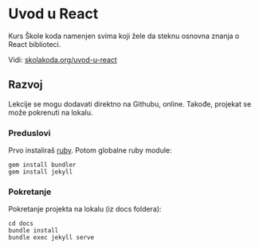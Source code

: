 # Uvod u React

Kurs Škole koda namenjen svima koji žele da steknu osnovna znanja o React biblioteci.

Vidi: [skolakoda.org/uvod-u-react](https://skolakoda.org/uvod-u-react/)

## Razvoj

Lekcije se mogu dodavati direktno na Githubu, online. Takođe, projekat se može pokrenuti na lokalu.

### Preduslovi

Prvo instaliraš [ruby](https://rubyinstaller.org/downloads/). Potom globalne ruby module:

```
gem install bundler
gem install jekyll
```

### Pokretanje

Pokretanje projekta na lokalu (iz docs foldera):

```
cd docs
bundle install
bundle exec jekyll serve
```
